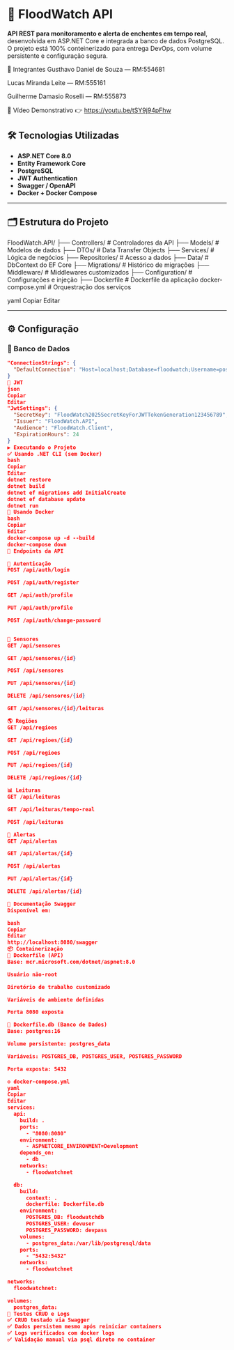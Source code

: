 # 🌊 FloodWatch API

**API REST para monitoramento e alerta de enchentes em tempo real**, desenvolvida em ASP.NET Core e integrada a banco de dados PostgreSQL. O projeto está 100% conteinerizado para entrega DevOps, com volume persistente e configuração segura.

👥 Integrantes
Gusthavo Daniel de Souza — RM:554681

Lucas Miranda Leite  — RM:555161 

Guilherme Damasio 
Roselli  — RM:555873

🎥 Vídeo Demonstrativo
👉 https://youtu.be/tSY9j94pFhw


## 🛠️ Tecnologias Utilizadas

- **ASP.NET Core 8.0**
- **Entity Framework Core**
- **PostgreSQL**
- **JWT Authentication**
- **Swagger / OpenAPI**
- **Docker + Docker Compose**

---

## 🗂️ Estrutura do Projeto

FloodWatch.API/
├── Controllers/ # Controladores da API
├── Models/ # Modelos de dados
├── DTOs/ # Data Transfer Objects
├── Services/ # Lógica de negócios
├── Repositories/ # Acesso a dados
├── Data/ # DbContext do EF Core
├── Migrations/ # Histórico de migrações
├── Middleware/ # Middlewares customizados
├── Configuration/ # Configurações e injeção
├── Dockerfile # Dockerfile da aplicação
docker-compose.yml # Orquestração dos serviços

yaml
Copiar
Editar

---

## ⚙️ Configuração

### 🔐 Banco de Dados

```json
"ConnectionStrings": {
  "DefaultConnection": "Host=localhost;Database=floodwatch;Username=postgres;Password=postgres123;Port=5432"
}
🔐 JWT
json
Copiar
Editar
"JwtSettings": {
  "SecretKey": "FloodWatch2025SecretKeyForJWTTokenGeneration123456789",
  "Issuer": "FloodWatch.API",
  "Audience": "FloodWatch.Client",
  "ExpirationHours": 24
}
▶️ Executando o Projeto
✅ Usando .NET CLI (sem Docker)
bash
Copiar
Editar
dotnet restore
dotnet build
dotnet ef migrations add InitialCreate
dotnet ef database update
dotnet run
🐳 Usando Docker
bash
Copiar
Editar
docker-compose up -d --build
docker-compose down
🔌 Endpoints da API

🔐 Autenticação
POST /api/auth/login

POST /api/auth/register

GET /api/auth/profile

PUT /api/auth/profile

POST /api/auth/change-password


📡 Sensores
GET /api/sensores

GET /api/sensores/{id}

POST /api/sensores

PUT /api/sensores/{id}

DELETE /api/sensores/{id}

GET /api/sensores/{id}/leituras

🌎 Regiões
GET /api/regioes

GET /api/regioes/{id}

POST /api/regioes

PUT /api/regioes/{id}

DELETE /api/regioes/{id}

📊 Leituras
GET /api/leituras

GET /api/leituras/tempo-real

POST /api/leituras

🚨 Alertas
GET /api/alertas

GET /api/alertas/{id}

POST /api/alertas

PUT /api/alertas/{id}

DELETE /api/alertas/{id}

📃 Documentação Swagger
Disponível em:

bash
Copiar
Editar
http://localhost:8080/swagger
📦 Containerização
📁 Dockerfile (API)
Base: mcr.microsoft.com/dotnet/aspnet:8.0

Usuário não-root

Diretório de trabalho customizado

Variáveis de ambiente definidas

Porta 8080 exposta

📁 Dockerfile.db (Banco de Dados)
Base: postgres:16

Volume persistente: postgres_data

Variáveis: POSTGRES_DB, POSTGRES_USER, POSTGRES_PASSWORD

Porta exposta: 5432

⚙️ docker-compose.yml
yaml
Copiar
Editar
services:
  api:
    build: .
    ports:
      - "8080:8080"
    environment:
      - ASPNETCORE_ENVIRONMENT=Development
    depends_on:
      - db
    networks:
      - floodwatchnet

  db:
    build:
      context: .
      dockerfile: Dockerfile.db
    environment:
      POSTGRES_DB: floodwatchdb
      POSTGRES_USER: devuser
      POSTGRES_PASSWORD: devpass
    volumes:
      - postgres_data:/var/lib/postgresql/data
    ports:
      - "5432:5432"
    networks:
      - floodwatchnet

networks:
  floodwatchnet:

volumes:
  postgres_data:
🧪 Testes CRUD e Logs
✅ CRUD testado via Swagger
✅ Dados persistem mesmo após reiniciar containers
✅ Logs verificados com docker logs
✅ Validação manual via psql direto no container
